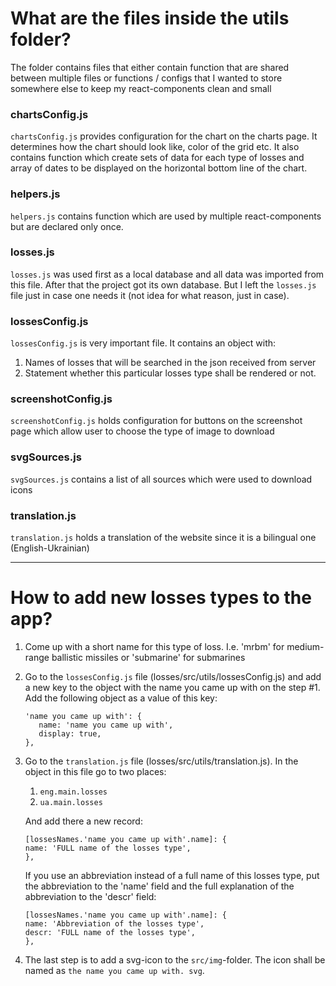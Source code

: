 # What are the files inside the utils folder?

The folder contains files that either contain function that are shared between multiple files or functions / 
   configs that I wanted to store somewhere else to keep my react-components clean and small

### chartsConfig.js
`chartsConfig.js` provides configuration for the chart on the charts page. It determines how the chart should look 
like, color of the grid etc. It also contains function which create sets of data for each type of losses and array 
of dates to be displayed on the horizontal bottom line of the chart.

### helpers.js
`helpers.js` contains function which are used by multiple react-components but are declared only once.

### losses.js
`losses.js` was used first as a local database and all data was imported from this file.
After that the project got its own database. But I left the `losses.js` file just in case one needs it (not idea for 
what reason, just in case).

### lossesConfig.js
`lossesConfig.js` is very important file. It contains an object with:
1. Names of losses that will be searched in the json received from server
2. Statement whether this particular losses type shall be rendered or not.

### screenshotConfig.js
`screenshotConfig.js` holds configuration for buttons on the screenshot page which allow user to choose the type of 
image to download

### svgSources.js
`svgSources.js` contains a list of all sources which were used to download icons

### translation.js
`translation.js` holds a translation of the website since it is a bilingual one (English-Ukrainian)

---

# How to add new losses types to the app?

1. Come up with a short name for this type of loss. I.e. 'mrbm' for medium-range ballistic missiles or 'submarine' for 
   submarines
2. Go to the `lossesConfig.js` file (losses/src/utils/lossesConfig.js) and add a new key to the object with the name 
   you came up with on the step #1. Add the following object as a value of this key:
   ```
   'name you came up with': {
      name: 'name you came up with',
      display: true,
   },
   ```
3. Go to the `translation.js` file (losses/src/utils/translation.js). In the object in this file go to two places:
   1. `eng.main.losses`
   2. `ua.main.losses`
   
   And add there a new record:
   ```
   [lossesNames.'name you came up with'.name]: {
   name: 'FULL name of the losses type',
   },
   ```
   
   If you use an abbreviation instead of a full name of this losses type, put the abbreviation to the 'name' field and 
   the full explanation of the abbreviation to the 'descr' field:
   ```
   [lossesNames.'name you came up with'.name]: {
   name: 'Abbreviation of the losses type',
   descr: 'FULL name of the losses type',
   },
   ```
4. The last step is to add a svg-icon to the `src/img`-folder. The icon shall be named as `the name you came up with.
   svg`.
